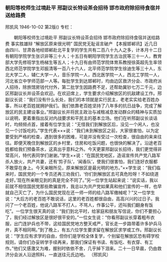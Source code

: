 ### 朝阳等校师生过境赴平   邢副议长特设茶会招待  邯市政府除招待食宿并送给路费
邢凯风
1946-10-02
第2版()
专栏：

　　朝阳等校师生过境赴平  邢副议长特设茶会招待
    邯市政府除招待食宿并送给路费
    事实胜雄辩
    “解放区原来很光明”
    国民党无耻谣言破产
    【本报邯郸讯】近几日由四川、甘肃各地经邯郸赴北平复学的学生共有二百八十九人之多，计本月十二日有朝阳学院学生张识非等三十人；十五日有朝阳学院学生古治民等三十一人，教育部大学先修班学生杨梯生等五人；十九日有由师范学院体育系教授徐英超先生率领西北师范学院学生邓振清等一百八十六人，北平师范学院学生徐迪生等三十人，东北大学二人，辅仁大学一人，音乐学院一人，西北医学院一人，西北工学院一人，河北省立中学师范部一人等。每批学生到达邯郸时，均由边区救济分会、市政府派人招待，除旅馆房钱代付外，第二批学生因路费不足，还帮助冀钞七万二千元，边区邢副议长并设茶会欢迎。在欢迎席上，学生要求介绍解放区的抗敌建设工作。邢副议长说：“我们没有什么长处，我们的本领就是实行民主，老老实实给老百姓办事，所以老百姓就拥护我们。我们依靠老百姓坚持了八年多的抗日战争，完成了解放区的民主建设事业。”邢副议长并将民主政治与减租减息发动群众的精神与实质加以说明，更着重指出反对内战要求和平民主的基本立场。他们在听邢副议长谈话时，均频频点首，接着有位学生说：“无怪我们到解放区后，没见一个闲人，也没见一个讨饭吃的。”学生代表×××说：“我们未到解放区之前，大家很害怕，以为定要受到严格的检查，遇到很多的困难，可是并没有受过一次检查，很自由的来来往往。即便天晚住到解放区的乡村里，住房和吃饭问题，也很快的解决了。沿途老百姓都给我们预备茶水，这真出乎意料之外。今天更蒙邢副议长招待，我们更觉得非常高兴，特代表同学们谢谢。”学生××说：“在国民党地区，造谣宣传共产党八路军杀人放火，共产共妻，还有‘剪子队’，‘闻香队’，使我们很害怕，我们连好衣服都不敢穿在身上。今天亲眼所见，原来解放区是最光明的地方。”××学生说：“我们临来时，国民党的一个专员还再三劝我们，‘你们到解放区去可真危险呀！不如绕道走好。’现在所亲眼见到的真是完全不同了。”另一位学生站起来说：“说实话，我以前就不相信国民党那些欺骗宣传，我总以为共产党如果真和他们宣传的一样，也早就自己灭亡了，为什么国民党现在还一师一师的给八路军缴械呢？”又一位学生说：“大后方的老百姓不敢说话，这里的老百姓都很自由，高高兴兴的过日子。我问了一个老百姓，他说八路军不打人，不骂人，作事公平，还叫我们翻身有饭吃”。一位学生很天真的说：“我们到北平时，给家庭和朋友写信说，你们不要担心了，我们经过解放区是很好很平安的。”一位女生说：“你看邢副议长穿着粗布衣服，出门连护兵也不带，这给国民党地方整天戒严，官长走一步路带着许多护兵马弁，真不相同啊。”到了晚上，有五六位学生要求留在解放区求学或工作。邢副议长说：“学生应有求学的自由，但你们是学校全体复学，个别留在解放区恐有碍学校规则，请你们办妥转学手续再来，那我们保证有书读、有饭吃、有衣穿、有工作。”他们又感激又为难，握别时依依不舍，几乎掉下泪来。二十一日早晨，仍由救济分会派人沿途照料，一直送往元氏边地。
                                                （邢凯风）
